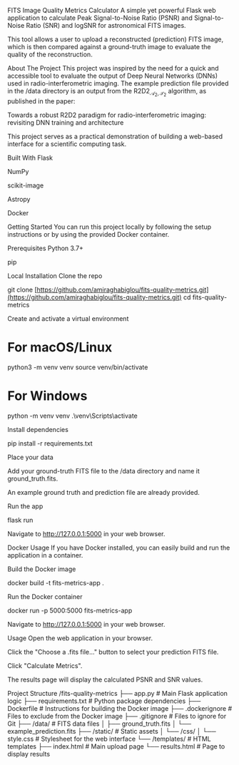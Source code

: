 FITS Image Quality Metrics Calculator
A simple yet powerful Flask web application to calculate Peak Signal-to-Noise Ratio (PSNR) and Signal-to-Noise Ratio (SNR) and logSNR for astronomical FITS images.

This tool allows a user to upload a reconstructed (prediction) FITS image, which is then compared against a ground-truth image to evaluate the quality of the reconstruction.

About The Project
This project was inspired by the need for a quick and accessible tool to evaluate the output of Deep Neural Networks (DNNs) used in radio-interferometric imaging. The example prediction file provided in the /data directory is an output from the R2D2$_{\mathcal{A}_2,\mathcal{T}_2}$ algorithm, as published in the paper:

Towards a robust R2D2 paradigm for radio-interferometric imaging: revisiting DNN training and architecture

This project serves as a practical demonstration of building a web-based interface for a scientific computing task.

Built With
Flask

NumPy

scikit-image

Astropy

Docker

Getting Started
You can run this project locally by following the setup instructions or by using the provided Docker container.

Prerequisites
Python 3.7+

pip

Local Installation
Clone the repo

git clone [https://github.com/amiraghabiglou/fits-quality-metrics.git](https://github.com/amiraghabiglou/fits-quality-metrics.git)
cd fits-quality-metrics

Create and activate a virtual environment

# For macOS/Linux
python3 -m venv venv
source venv/bin/activate

# For Windows
python -m venv venv
.\venv\Scripts\activate

Install dependencies

pip install -r requirements.txt

Place your data

Add your ground-truth FITS file to the /data directory and name it ground_truth.fits.

An example ground truth and prediction file are already provided.

Run the app

flask run

Navigate to http://127.0.0.1:5000 in your web browser.

Docker Usage
If you have Docker installed, you can easily build and run the application in a container.

Build the Docker image

docker build -t fits-metrics-app .

Run the Docker container

docker run -p 5000:5000 fits-metrics-app

Navigate to http://127.0.0.1:5000 in your web browser.

Usage
Open the web application in your browser.

Click the "Choose a .fits file..." button to select your prediction FITS file.

Click "Calculate Metrics".

The results page will display the calculated PSNR and SNR values.

Project Structure
/fits-quality-metrics
├── app.py              # Main Flask application logic
├── requirements.txt    # Python package dependencies
├── Dockerfile          # Instructions for building the Docker image
├── .dockerignore       # Files to exclude from the Docker image
├── .gitignore          # Files to ignore for Git
├── /data/              # FITS data files
│   ├── ground_truth.fits
│   └── example_prediction.fits
├── /static/            # Static assets
│   └── /css/
│       └── style.css   # Stylesheet for the web interface
└── /templates/         # HTML templates
    ├── index.html      # Main upload page
    └── results.html    # Page to display results
